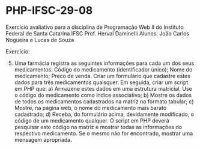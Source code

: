 # PHP-IFSC-29-08

Exercício avaliativo para a disciplina de Programação Web II do Instituto Federal de Santa Catarina IFSC
Prof. Herval Daminelli
Alunos: João Carlos Nogueira e Lucas de Souza

Exercício:

5. Uma farmácia registra as seguintes informações para cada um dos seus medicamentos:
Código do medicamento (identificador único);
Nome do medicamento;
Preco de venda.
Criar um formulário que cadastre estes dados para três medicamentos quaisquer. Em seguida, criar um script em PHP que:
a) Armazene estes dados em uma estrutura matricial. Use o código do medicamento como índice associativo;
b) Mostre os dados de todos os medicamentos cadastrados na matriz no formato tabular;
c) Mostre, na página web, o nome do medicamento mais barato cadastrado;
d) Receba, do formulário acima, devidamente modificado, o código de um medicamento qualquer. O script em PHP deverá pesquisar este código na matriz e mostrar todas as informações do respectivo medicamento. Se o mesmo não for encontrado, mostrar uma mensagem apropriada.